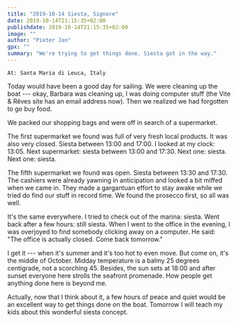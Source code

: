 ```yaml
---
title: "2019-10-14 Siesta, Signore"
date: 2019-10-14T21:15:35+02:00
publishdate: 2019-10-14T21:15:35+02:00
image: ""
author: "Pieter Jan"
gpx: ""
summary: "We're trying to get things done. Siesta got in the way."
---
```


`At: Santa Maria di Leuca, Italy`

Today would have been a good day for sailing. We were cleaning up the boat --- okay, Barbara was cleaning up, I was doing computer stuff (the Vite & Rêves site has an <span class="email">email address</span> now). Then we realized we had forgotten to go buy food.

We packed our shopping bags and were off in search of a supermarket.

The first supermarket we found was full of very fresh local products. It was also very closed. Siesta between 13:00 and 17:00. I looked at my clock: 13:05. Next supermarket: siesta between 13:00 and 17:30. Next one: siesta. Next one: siesta.

The fifth supermarket we found was open. Siesta between 13:30 and 17:30. The cashiers were already yawning in anticipation and looked a bit miffed when we came in. They made a gargantuan effort to stay awake while we tried do find our stuff in record time. We found the prosecco first, so all was well.

It's the same everywhere. I tried to check out of the marina: siesta. Went back after a few hours: still siesta. When I went to the office in the evening, I was overjoyed to find somebody clicking away on a computer. He said: "The office is actually closed. Come back tomorrow."

I get it --- when it's summer and it's too hot to even move. But come on, it's the middle of October. Midday temperature is a balmy 25 degrees centigrade, not a scorching 45. Besides, the sun sets at 18:00 and after sunset everyone here strolls the seafront promenade. How people get anything done here is beyond me.

Actually, now that I think about it, a few hours of peace and quiet would be an excellent way to get things done on the boat. Tomorrow I will teach my kids about this wonderful siesta concept.
